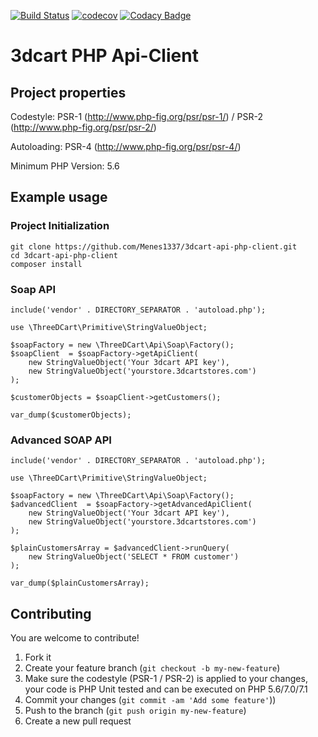 [![Build Status](https://travis-ci.org/Menes1337/3dcart-api-php-client.svg?branch=master)](https://travis-ci.org/Menes1337/3dcart-api-php-client)
[![codecov](https://codecov.io/gh/Menes1337/3dcart-api-php-client/branch/master/graph/badge.svg)](https://codecov.io/gh/Menes1337/3dcart-api-php-client)
[![Codacy Badge](https://api.codacy.com/project/badge/Grade/aab429ac8fb342de98cc3283d920a369)](https://www.codacy.com/app/Menes1337/3dcart-api-php-client?utm_source=github.com&amp;utm_medium=referral&amp;utm_content=Menes1337/3dcart-api-php-client&amp;utm_campaign=Badge_Grade)

# 3dcart PHP Api-Client

## Project properties

Codestyle: PSR-1 (http://www.php-fig.org/psr/psr-1/) / PSR-2 (http://www.php-fig.org/psr/psr-2/)

Autoloading: PSR-4 (http://www.php-fig.org/psr/psr-4/)

Minimum PHP Version: 5.6

## Example usage

### Project Initialization
    
    git clone https://github.com/Menes1337/3dcart-api-php-client.git
    cd 3dcart-api-php-client
    composer install
    
### Soap API
    include('vendor' . DIRECTORY_SEPARATOR . 'autoload.php');
    
    use \ThreeDCart\Primitive\StringValueObject;
        
    $soapFactory = new \ThreeDCart\Api\Soap\Factory();
    $soapClient  = $soapFactory->getApiClient(
        new StringValueObject('Your 3dcart API key'),
        new StringValueObject('yourstore.3dcartstores.com')
    );

    $customerObjects = $soapClient->getCustomers();

    var_dump($customerObjects);
    
### Advanced SOAP API
    include('vendor' . DIRECTORY_SEPARATOR . 'autoload.php');
    
    use \ThreeDCart\Primitive\StringValueObject;
    
    $soapFactory = new \ThreeDCart\Api\Soap\Factory();
    $advancedClient  = $soapFactory->getAdvancedApiClient(
        new StringValueObject('Your 3dcart API key'),
        new StringValueObject('yourstore.3dcartstores.com')
    );

    $plainCustomersArray = $advancedClient->runQuery(
        new StringValueObject('SELECT * FROM customer')
    );

    var_dump($plainCustomersArray);


## Contributing

You are welcome to contribute!

1. Fork it
2. Create your feature branch (`git checkout -b my-new-feature`)
3. Make sure the codestyle (PSR-1 / PSR-2) is applied to your changes, your code is PHP Unit tested and can be executed on PHP 5.6/7.0/7.1
4. Commit your changes (`git commit -am 'Add some feature'`))
5. Push to the branch (`git push origin my-new-feature`)
6. Create a new pull request
